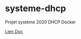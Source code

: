 # systeme-dhcp
Projet système 2020 DHCP Docker

[Lien Doc](https://docs.google.com/document/d/1XtSkBRM2eyFl87noUqEu5fNVheTcI53R8jDELWJ2A98/edit?usp=sharing)
